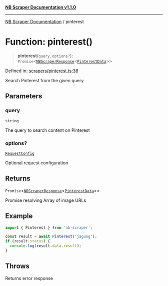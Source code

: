 [**NB Scraper Documentation v1.1.0**](../README.md)

***

[NB Scraper Documentation](../globals.md) / pinterest

# Function: pinterest()

> **pinterest**(`query`, `options?`): `Promise`\<[`NBScraperResponse`](../interfaces/NBScraperResponse.md)\<[`PinterestData`](../interfaces/PinterestData.md)\>\>

Defined in: [scrapers/pinterest.ts:36](https://github.com/Chakszzz/NB-Scraper/blob/06c561b9f0d22405d402fc768994dc101fb84509/app/scrapers/pinterest.ts#L36)

Search Pinterest from the given query

## Parameters

### query

`string`

The query to search content on Pinterest

### options?

[`RequestConfig`](../interfaces/RequestConfig.md)

Optional request configuration

## Returns

`Promise`\<[`NBScraperResponse`](../interfaces/NBScraperResponse.md)\<[`PinterestData`](../interfaces/PinterestData.md)\>\>

Promise resolving Array of image URLs

## Example

```typescript
import { Pinterest } from 'nb-scraper';

const result = await Pinterest('jagung');
if (result.status) {
  console.log(result.data.result);
}
```

## Throws

Returns error response
